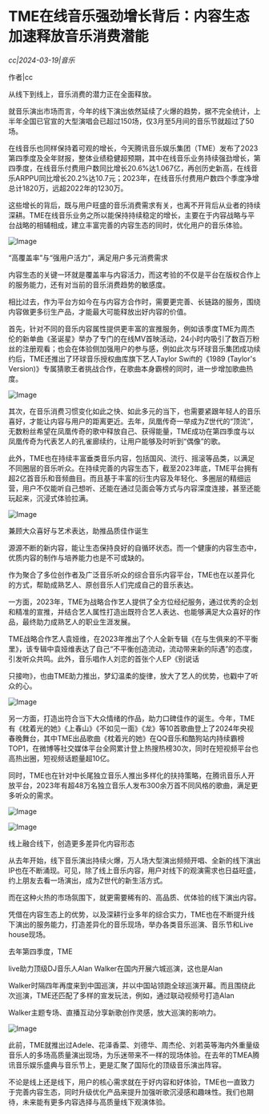 # TME在线音乐强劲增长背后：内容生态加速释放音乐消费潜能

*cc|2024-03-19|音乐*

作者|cc

从线下到线上，音乐消费的潜力正在全面释放。

就音乐演出市场而言，今年的线下演出依然延续了火爆的趋势，据不完全统计，上半年全国已官宣的大型演唱会已超过150场，仅3月至5月间的音乐节就超过了50场。

在线音乐也同样保持着可观的增长，今天腾讯音乐娱乐集团（TME）发布了2023第四季度及全年财报，整体业绩稳健超预期，其中在线音乐业务持续强劲增长，第四季度，在线音乐付费用户数同比增长20.6%达1.067亿，再创历史新高，在线音乐ARPPU同比增长20.2%达10.7元；2023年，在线音乐付费用户数四个季度净增总计1820万，远超2022年的1230万。

这些增长的背后，既与用户旺盛的音乐消费需求有关，也离不开背后从业者的持续深耕。TME在线音乐业务之所以能保持持续稳定的增长，主要在于内容战略与平台战略的相辅相成，建立丰富完善的内容生态的同时，优化用户的音乐体验。

![Image](http://static.ylzbl.com/uploads/ueditor/php/upload/image/20240319/1710859350497291.png)

“高覆盖率”与“强用户活力”，满足用户多元消费需求

内容生态的关键一环就是覆盖率与内容活力，而这考验的不仅是平台在版权合作上的服务能力，还有对当前的音乐消费趋势的敏感度。

相比过去，作为平台方如今在与内容方合作时，需要更完善、长链路的服务，围绕内容做更多衍生产品，才能最大可能释放出好内容的价值。

首先，针对不同的音乐内容属性提供更丰富的宣推服务，例如该季度TME为周杰伦的新单曲《圣诞星》举办了专门的在线MV首映活动，24小时内吸引了数百万粉丝的注册观看；也会在体验侧加强用户的参与感，例如此次与环球音乐集团成功续约后，TME还推出了环球音乐授权曲库旗下艺人Taylor Swift的《1989 (Taylor's Version)》专属猜歌王者挑战合作，在歌曲本身霸榜的同时，进一步增加歌曲热度。

![Image](http://static.ylzbl.com/uploads/ueditor/php/upload/image/20240319/1710859360646491.jpeg)

其次，在音乐消费习惯变化如此之快、如此多元的当下，也需要紧跟年轻人的音乐喜好，才能让内容与用户的距离更近。去年，凤凰传奇一举成为Z世代的“顶流”，无数粉丝希望在凤凰传奇的歌中释放自己、获得能量，TME成功在第四季度与以凤凰传奇为代表艺人的孔雀廊续约，让用户能够及时听到“偶像”的歌。

此外，TME也在持续丰富垂类音乐内容，包括国风、流行、摇滚等品类，以满足不同圈层的音乐听众。在持续完善的内容生态下，截至2023年底，TME平台拥有超2亿首音乐和音频曲目。而且基于丰富的衍生内容及年轻化、多圈层的精细运营，用户不仅能听自己想听、还能在通过见面会等方式与内容深度连接，甚至还能玩起来，沉浸式体验拉满。

![Image](http://static.ylzbl.com/uploads/ueditor/php/upload/image/20240319/1710859369329827.png)

兼顾大众喜好与艺术表达，助推品质佳作诞生

源源不断的新内容，能让生态保持良好的自循环状态。而一个健康的内容生态中，优质内容的制作与培养能力也是不可或缺的。

作为聚合了多位创作者及广泛音乐听众的综合音乐内容平台，TME也在以差异化的方式，帮助成熟艺人、原创音乐人们完成自己的音乐表达。

一方面，2023年，TME为战略合作艺人提供了全方位经纪服务，通过优秀的企划和精准的宣推，并结合艺人属性打造出既符合艺人表达、也能够满足大众喜好的作品，最终助力成熟艺人的职业生涯发展。

TME战略合作艺人袁娅维，在2023年推出了个人全新专辑《在与生俱来的不平衡里》，该专辑中袁娅维表达了自己“不平衡创造流动，流动带来新的际遇”的态度，引发听众共鸣。此外，音乐唱作人刘恋的首张个人EP《别说话

 只接吻》，也由TME助力推出，梦幻温柔的旋律，放大了艺人的优势，也戳中了听众的心。

![Image](http://static.ylzbl.com/uploads/ueditor/php/upload/image/20240319/1710859380183565.jpeg)

另一方面，打造出符合当下大众情绪的作品，助力口碑佳作的诞生。今年，TME有《枕着光的她》《上春山》《不如见一面》《龙》等10首歌曲登上了2024年央视春晚舞台，其中TME出品歌曲《枕着光的她》在QQ音乐和酷狗站内持续霸榜TOP1，在微博等社交媒体平台全网累计登上热搜热榜30次，同时在短视频平台也高热出圈，短视频话题量超10亿。

同时，TME也在针对中长尾独立音乐人推出多样化的扶持策略，在腾讯音乐人开放平台，2023年有超48万名独立音乐人发布300余万首不同风格的歌曲，满足更多听众的需求。

![Image](http://static.ylzbl.com/uploads/ueditor/php/upload/image/20240319/1710859389856658.jpeg)

![Image](http://static.ylzbl.com/uploads/ueditor/php/upload/image/20240319/1710859398922654.png)

线上融合线下，创造更多差异化内容形态

从去年开始，线下音乐演出持续火爆，万人场大型演出频频开唱、全新的线下演出IP也在不断涌现。可见，除了线上音乐内容，用户对线下的观演需求也日益旺盛，约上朋友去看一场演出，成为Z世代的新生活方式。

而在这种火热的市场氛围下，就更需要稀有的、高品质、优体验的线下演出内容。

凭借在内容生态上的优势，以及深耕行业多年的综合实力，TME也在不断提升线下演出的服务能力，打造差异化的音乐现场，举办各类音乐巡演、音乐节和Live house现场。

去年第四季度，TME

 live助力顶级DJ音乐人Alan Walker在国内开展六城巡演，这也是Alan 

Walker时隔四年再度来到中国巡演，并以中国站领跑全球巡演开幕。而且围绕此次巡演，TME还匹配了多样的宣发玩法，例如，通过联动视频号打造Alan

 Walker主题专场、直播互动分享新歌创作灵感，放大巡演的影响力。

![Image](http://static.ylzbl.com/uploads/ueditor/php/upload/image/20240319/1710859410946747.jpeg)

此前，TME就推出过Adele、花泽香菜、刘德华、周杰伦、刘若英等海内外重量级音乐人的多场高质量演出现场，为乐迷带来不一样的现场体验。在去年的TMEA腾讯音乐娱乐盛典与音乐节上，更是汇聚了国际化的顶级音乐演出阵容。

不论是线上还是线下，用户的核心需求就在于好内容和好体验，TME也一直致力于完善内容生态，同时升级优化产品来提升加强听歌沉浸感和趣味性。我们也期待，未来能有更多内容选择与高质量线下观演体验。

